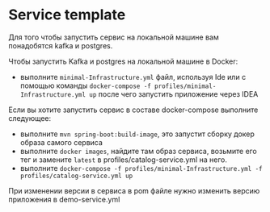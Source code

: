 # Service template

Для того чтобы запустить сервис на локальной машине вам понадобятся kafka и postgres.

Чтобы запустить Kafka и postgres на локальной машине в Docker:
 - выполните `minimal-Infrastructure.yml` файл, используя Ide или с помощью команды `docker-compose -f profiles/minimal-Infrastructure.yml up` после чего запустить приложение через IDEA

Если вы хотите запустить сервис в составе docker-compose выполните следующее:
- выполните `mvn spring-boot:build-image`, это запустит сборку докер образа самого сервиса
- выполните `docker images`, найдите там образ сервиса, возьмите его тег и замените `latest` в profiles/catalog-service.yml на него.
- выполните `docker-compose -f profiles/minimal-Infrastructure.yml -f profiles/catalog-service.yml up`
 
 При изменении версии в сервиса в pom файле нужно изменить версию приложения в demo-service.yml
